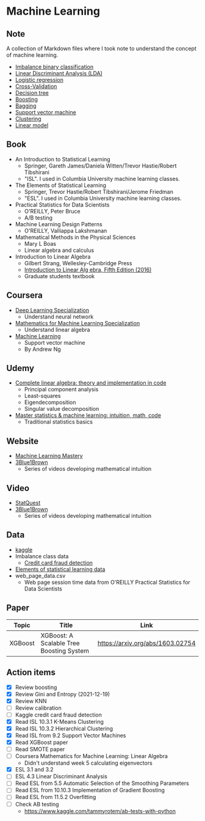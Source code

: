 # Machine Learning

## Note

A collection of Markdown files where I took note to understand the concept of machine learning.

- [Imbalance binary classification](https://github.com/yukikitayama/machine-learning/blob/master/note/imbalance_binary_classification.md)
- [Linear Discriminant Analysis (LDA)](https://github.com/yukikitayama/machine-learning/blob/master/note/linear_discriminant_analysis.md)
- [Logistic regression](https://github.com/yukikitayama/machine-learning/blob/master/note/logistic_regression.md)
- [Cross-Validation](https://github.com/yukikitayama/machine-learning/blob/master/note/cross_validation.md)
- [Decision tree](https://github.com/yukikitayama/machine-learning/blob/master/note/decision_tree.md)
- [Boosting](https://github.com/yukikitayama/machine-learning/blob/master/note/boosting.md)
- [Bagging](https://github.com/yukikitayama/machine-learning/blob/master/note/bagging.md)
- [Support vector machine](https://github.com/yukikitayama/machine-learning/blob/master/note/support_vector_machine.md)
- [Clustering](https://github.com/yukikitayama/machine-learning/blob/master/note/clustering.md)
- [Linear model](https://github.com/yukikitayama/machine-learning/blob/master/note/linear_model.md)

## Book

- An Introduction to Statistical Learning
  - Springer, Gareth James/Daniela Witten/Trevor Hastie/Robert Tibshirani
  - "ISL". I used in Columbia University machine learning classes.
- The Elements of Statistical Learning
  - Springer, Trevor Hastie/Robert Tibshirani/Jerome Friedman
  - "ESL". I used in Columbia University machine learning classes.
- Practical Statistics for Data Scientists
  - O'REILLY, Peter Bruce
  - A/B testing
- Machine Learning Design Patterns
  - O'REILLY, Valliappa Lakshmanan
- Mathematical Methods in the Physical Sciences
  - Mary L Boas
  - Linear algebra and calculus
- Introduction to Linear Algebra
  - Gilbert Strang, Wellesley-Cambridge Press
  - [Introduction to Linear Alg ebra, Fifth Edition (2016)](https://math.mit.edu/~gs/linearalgebra/)
  - Graduate students textbook

## Coursera

- [Deep Learning Specialization](https://www.coursera.org/specializations/deep-learning)
  - Understand neural network
- [Mathematics for Machine Learning Specialization](https://www.coursera.org/specializations/mathematics-machine-learning)
  - Understand linear algebra
- [Machine Learning](https://www.coursera.org/learn/machine-learning)
  - Support vector machine
  - By Andrew Ng

## Udemy

- [Complete linear algebra: theory and implementation in code](https://www.udemy.com/course/linear-algebra-theory-and-implementation/)
  - Principal component analysis
  - Least-squares
  - Eigendecomposition
  - Singular value decomposition
- [Master statistics & machine learning: intuition, math, code](https://www.udemy.com/course/statsml_x/)
  - Traditional statistics basics

## Website

- [Machine Learning Mastery](https://machinelearningmastery.com/blog/)
- [3Blue1Brown](https://www.3blue1brown.com/)
  - Series of videos developing mathematical intuition

## Video

- [StatQuest](https://www.youtube.com/channel/UCtYLUTtgS3k1Fg4y5tAhLbw)
- [3Blue1Brown](https://www.youtube.com/3blue1brown)
  - Series of videos developing mathematical intuition

## Data

- [kaggle](https://www.kaggle.com/)
- Imbalance class data
  - [Credit card fraud detection](https://www.kaggle.com/mlg-ulb/creditcardfraud)
- [Elements of statistical learning data](https://hastie.su.domains/ElemStatLearn/)
- web_page_data.csv
  - Web page session time data from O'REILLY Practical Statistics for Data Scientists

## Paper

| Topic | Title | Link |
|-------|-------|------|
| XGBoost | XGBoost: A Scalable Tree Boosting System | https://arxiv.org/abs/1603.02754 |

## Action items

- [x] Review boosting
- [x] Review Gini and Entropy (2021-12-19)
- [x] Review KNN
- [ ] Review calibration
- [ ] Kaggle credit card fraud detection
- [x] Read ISL 10.3.1 K-Means Clustering
- [x] Read ISL 10.3.2 Hierarchical Clustering
- [x] Read ISL from 9.2 Support Vector Machines
- [x] Read XGBoost paper
- [ ] Read SMOTE paper
- [ ] Coursera Mathematics for Machine Learning: Linear Algebra
  - Didn't understand week 5 calculating eigenvectors
- [x] ESL 3.1 and 3.2
- [ ] ESL 4.3 Linear Discriminant Analysis
- [ ] Read ESL from 5.5 Automatic Selection of the Smoothing Parameters
- [ ] Read ESL from 10.10.3 Implementation of Gradient Boosting
- [ ] Read ESL from 11.5.2 Overfitting
- [ ] Check AB testing
  - https://www.kaggle.com/tammyrotem/ab-tests-with-python
